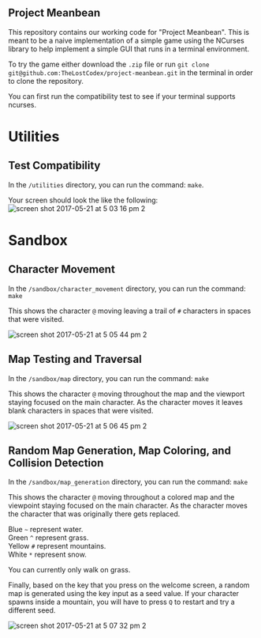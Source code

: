 ## Project Meanbean

This repository contains our working code for "Project Meanbean". This is meant to be a naive implementation of a simple game using the NCurses library to help implement a simple GUI that runs in a terminal environment.

To try the game either download the `.zip` file or run `git clone git@github.com:TheLostCodex/project-meanbean.git` in the terminal in order to clone the repository.

You can first run the compatibility test to see if your terminal supports ncurses.

# Utilities

## Test Compatibility

In the `/utilities` directory, you can run the command: `make`.

Your screen should look the like the following:
![screen shot 2017-05-21 at 5 03 16 pm 2](https://cloud.githubusercontent.com/assets/16892494/26291058/72857d4e-3e47-11e7-9d9d-6cbe7c2fd149.png)

# Sandbox

## Character Movement

In the `/sandbox/character_movement` directory, you can run the command: `make`

This shows the character `@` moving leaving a trail of `#` characters in spaces that were visited.

![screen shot 2017-05-21 at 5 05 44 pm 2](https://cloud.githubusercontent.com/assets/16892494/26291105/c2fc2be2-3e47-11e7-8f42-db1e6eb2f50f.png)

## Map Testing and Traversal

In the `/sandbox/map` directory, you can run the command: `make`

This shows the character `@` moving throughout the map and the viewport staying focused on the main character. As the character moves it leaves blank characters in spaces that were visited.

![screen shot 2017-05-21 at 5 06 45 pm 2](https://cloud.githubusercontent.com/assets/16892494/26291121/e528e6b0-3e47-11e7-918c-563d8ed1b8fe.png)


## Random Map Generation, Map Coloring, and Collision Detection

In the `/sandbox/map_generation` directory, you can run the command: `make`

This shows the character `@` moving throughout a colored map and the viewpoint staying focused on the main character. As the character moves the character that was originally there gets replaced.

Blue `~` represent water.  
Green `^` represent grass.  
Yellow `#` represent mountains.  
White `*` represent snow.  

You can currently only walk on grass.

Finally, based on the key that you press on the welcome screen, a random map is generated using the key input as a seed value. If your character spawns inside a mountain, you will have to press `Q` to restart and try a different seed.

![screen shot 2017-05-21 at 5 07 32 pm 2](https://cloud.githubusercontent.com/assets/16892494/26291140/00f8263a-3e48-11e7-914f-5fea4d023d56.png)
